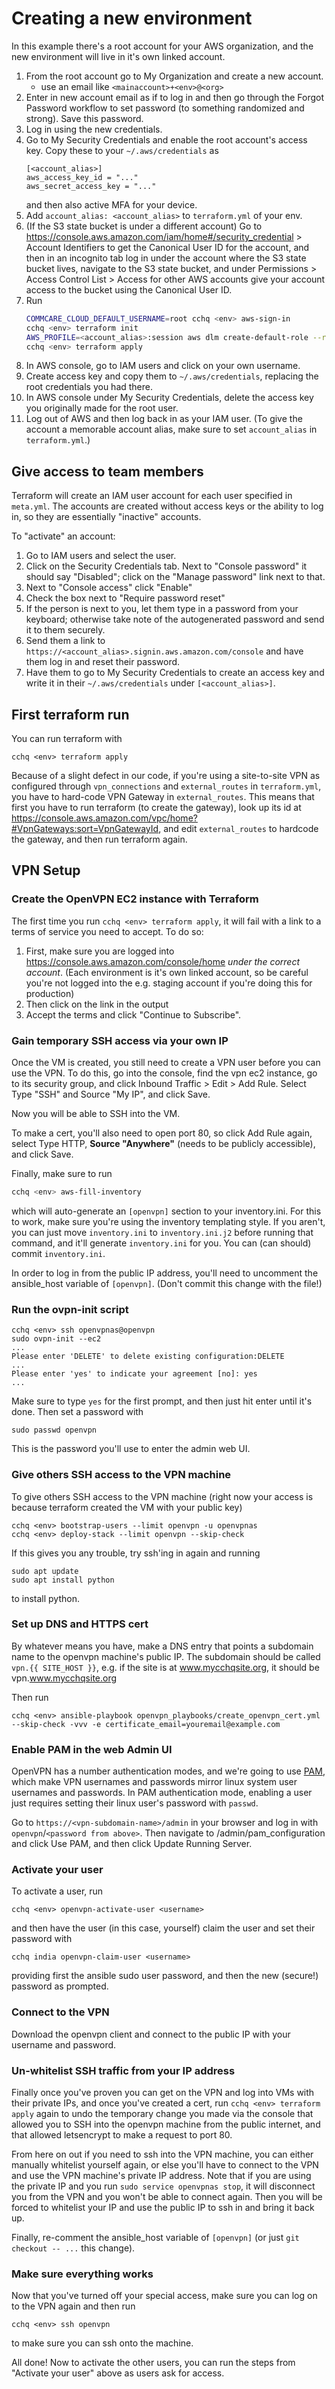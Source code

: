 # Creating a new environment

In this example there's a root account for your AWS organization,
and the new environment will live in it's own linked account.

1. From the root account go to My Organization and create a new account.
    - use an email like `<mainaccount>+<env>@<org>`
2. Enter in new account email as if to log in and then go through the Forgot Password
    workflow to set password (to something randomized and strong). Save this password.
3. Log in using the new credentials.
4. Go to My Security Credentials and enable the root account's access key.
    Copy these to your `~/.aws/credentials` as
    ```
    [<account_alias>]
    aws_access_key_id = "..."
    aws_secret_access_key = "..."
    ```
    and then also active MFA for your device.
5. Add `account_alias: <account_alias>` to `terraform.yml` of your env.
6. (If the S3 state bucket is under a different account) Go to https://console.aws.amazon.com/iam/home#/security_credential > Account Identifiers
    to get the Canonical User ID for the account, and then in an incognito tab log in
    under the account where the S3 state bucket lives, navigate to the S3 state bucket,
    and under Permissions > Access Control List > Access for other AWS accounts
    give your account access to the bucket using the Canonical User ID.
7. Run
    ```bash
    COMMCARE_CLOUD_DEFAULT_USERNAME=root cchq <env> aws-sign-in
    cchq <env> terraform init
    AWS_PROFILE=<account_alias>:session aws dlm create-default-role --region <region>
    cchq <env> terraform apply
    ```
9. In AWS console, go to IAM users and click on your own username.
10. Create access key and copy them to `~/.aws/credentials`,
    replacing the root credentials you had there.
11. In AWS console under My Security Credentials,
    delete the access key you originally made for the root user.
12. Log out of AWS and then log back in as your IAM user. (To give the account a memorable
    account alias, make sure to set `account_alias` in `terraform.yml`.)


## Give access to team members

Terraform will create an IAM user account for each user specified in `meta.yml`.
The accounts are created without access keys or the ability to log in,
so they are essentially "inactive" accounts.

To "activate" an account:
1. Go to IAM users and select the user.
2. Click on the Security Credentials tab. Next to "Console password" it should say "Disabled";
    click on the "Manage password" link next to that.
3. Next to "Console access" click "Enable"
4. Check the box next to "Require password reset"
5. If the person is next to you, let them type in a password from your keyboard;
    otherwise take note of the autogenerated password and send it to them securely.
6. Send them a link to `https://<account_alias>.signin.aws.amazon.com/console`
    and have them log in and reset their password.
7. Have them to go to My Security Credentials to create an access key
    and write it in their `~/.aws/credentials` under `[<account_alias>]`.


## First terraform run

You can run terraform with
```
cchq <env> terraform apply
```

Because of a slight defect in our code, if you're using a site-to-site VPN
as configured through `vpn_connections` and `external_routes` in `terraform.yml`,
you have to hard-code VPN Gateway in `external_routes`. This means that first you have to
run terraform (to create the gateway), look up its id at
https://console.aws.amazon.com/vpc/home?#VpnGateways:sort=VpnGatewayId,
and edit `external_routes`  to
hardcode the gateway, and then run terraform again.

## VPN Setup

### Create the OpenVPN EC2 instance with Terraform
The first time you run `cchq <env> terraform apply`,
it will fail with a link to a terms of service you need to accept.
To do so:
1. First, make sure you are logged into https://console.aws.amazon.com/console/home
    _under the correct account_.
    (Each environment is it's own linked account,
    so be careful you're not logged into the
    e.g. staging account if you're doing this for production) 
2. Then click on the link in the output
3. Accept the terms and click "Continue to Subscribe".


### Gain temporary SSH access via your own IP
Once the VM is created, you still need to create a VPN user before you can use the VPN.
To do this, go into the console, find the vpn ec2 instance, go to its security group,
and click Inbound Traffic > Edit > Add Rule. Select Type "SSH" and Source "My IP",
and click Save.

Now you will be able to SSH into the VM.

To make a cert, you'll also need to open port 80, so click Add Rule again,
select Type HTTP, **Source "Anywhere"** (needs to be publicly accessible),
and click Save.

Finally, make sure to run

```bash
cchq <env> aws-fill-inventory
```

which will auto-generate an `[openvpn]` section to your inventory.ini.
For this to work, make sure you're using the inventory templating style. If you aren't,
you can just move `inventory.ini` to `inventory.ini.j2` before running that command,
and it'll generate `inventory.ini` for you. You can (can should) commit `inventory.ini`.

In order to log in from the public IP address, you'll need to uncomment the ansible_host
variable of `[openvpn]`. (Don't commit this change with the file!)

### Run the ovpn-init script

```
cchq <env> ssh openvpnas@openvpn
sudo ovpn-init --ec2
...
Please enter 'DELETE' to delete existing configuration:DELETE
...
Please enter 'yes' to indicate your agreement [no]: yes
... 
```
Make sure to type `yes` for the first prompt, and then just hit enter until it's done. 
Then set a password with
```
sudo passwd openvpn
```
This is the password you'll use to enter the admin web UI.

### Give others SSH access to the VPN machine
To give others SSH access to the VPN machine
(right now your access is because terraform created the VM with your public key)

```
cchq <env> bootstrap-users --limit openvpn -u openvpnas
cchq <env> deploy-stack --limit openvpn --skip-check
```

If this gives you any trouble, try ssh'ing in again and running

```
sudo apt update
sudo apt install python
```

to install python. <!-- Note: delete this once we're on python3 -->

### Set up DNS and HTTPS cert

By whatever means you have, make a DNS entry that points a subdomain name
to the openvpn machine's public IP. The subdomain should be called `vpn.{{ SITE_HOST }}`,
e.g. if the site is at www.mycchqsite.org, it should be vpn.www.mycchqsite.org

Then run
```
cchq <env> ansible-playbook openvpn_playbooks/create_openvpn_cert.yml --skip-check -vvv -e certificate_email=youremail@example.com
```

### Enable PAM in the web Admin UI

OpenVPN has a number authentication modes, and we're going to use
[PAM](https://docs.openvpn.net/command-line/authentication-options-and-command-line-configuration/#PAM_authentication),
which make VPN usernames and passwords mirror linux system user usernames and passwords.
In PAM authentication mode,
enabling a user just requires setting their linux user's password with `passwd`.

Go to `https://<vpn-subdomain-name>/admin` in your browser and log in with `openvpn`/`<password from above>`.
Then navigate to /admin/pam_configuration and click Use PAM,
and then click Update Running Server.

### Activate your user

To activate a user, run

```
cchq <env> openvpn-activate-user <username>
```

and then have the user (in this case, yourself)
claim the user and set their password with

```
cchq india openvpn-claim-user <username>
```

providing first the ansible sudo user password, and then the new (secure!) password
as prompted.

### Connect to the VPN
Download the openvpn client and connect to the public IP with your username and password.

### Un-whitelist SSH traffic from your IP address
Finally once you've proven you can get on the VPN and log into VMs with their private IPs,
and once you've created a cert,
run `cchq <env> terraform apply` again to undo the temporary change you made via the console
that allowed you to SSH into the openvpn machine from the public internet,
and that allowed letsencrypt to make a request to port 80.

From here on out if you need to ssh into the VPN machine,
you can either manually whitelist yourself again, or else you'll have to connect to the VPN
and use the VPN machine's private IP address. Note that if you are using the private IP
and you run `sudo service openvpnas stop`, it will disconnect you from the VPN and you
won't be able to connect again. Then you will be forced to whitelist your IP
and use the public IP to ssh in and bring it back up. 

Finally, re-comment the ansible_host variable of `[openvpn]`
(or just `git checkout -- ...` this change).

### Make sure everything works

Now that you've turned off your special access, make sure you can
log on to the VPN again and then run

```
cchq <env> ssh openvpn
```

to make sure you can ssh onto the machine.

All done! Now to activate the other users, you can run the steps from "Activate your user"
above as users ask for access.
